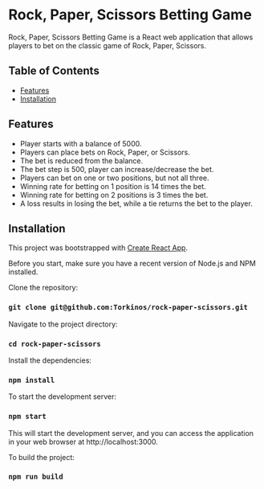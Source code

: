 # Rock, Paper, Scissors Betting Game

Rock, Paper, Scissors Betting Game is a React web application that allows players to bet on the classic game of Rock, Paper, Scissors.

## Table of Contents

- [Features](#features)
- [Installation](#installation)

## Features

- Player starts with a balance of 5000.
- Players can place bets on Rock, Paper, or Scissors.
- The bet is reduced from the balance.
- The bet step is 500, player can increase/decrease the bet.
- Players can bet on one or two positions, but not all three.
- Winning rate for betting on 1 position is 14 times the bet.
- Winning rate for betting on 2 positions is 3 times the bet.
- A loss results in losing the bet, while a tie returns the bet to the player.

## Installation

This project was bootstrapped with [Create React App](https://github.com/facebook/create-react-app).

Before you start, make sure you have a recent version of Node.js and NPM installed.

Clone the repository:
### `git clone git@github.com:Torkinos/rock-paper-scissors.git`

Navigate to the project directory:
### `cd rock-paper-scissors`

Install the dependencies:
### `npm install`

To start the development server:
### `npm start`

This will start the development server, and you can access the application in your web browser at http://localhost:3000.

To build the project:
### `npm run build`
